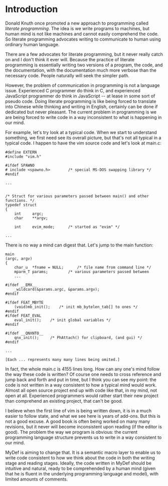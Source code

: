 Introduction
=======

Donald Knuth once promoted a new approach to programming called *literate programming*. The idea is we write programs to machines, but human mind is not like machines and cannot easily comprehend the code. So literate programming advocates writing to communicate to human using ordinary human language. 

There are a few advocates for literate programming, but it never really catch on and I don't think it ever will. Because the practice of literate programming is essentially writing two versions of a program, the code, and the documentation, with the documentation much more verbose than the necessary code. People naturally will seek the simpler path.

However, the problem of communication in programming is not a language issue. Experienced C programmer do think in C, and experienced JavaScript programmer do think in JavaScript -- at lease in some sort of pseudo code. Doing literate programming is like being forced to translate into Chinese while thinking and writing in English, certainly can be done if dedicated but never pleasant. The current problem in programming is we are being forced to write code in a way inconsistent to what is happening in our mind. 

For example, let's try look at a typical code. When we start to understand something, we first need see its overall picture, but that's not all typical in a typical code. I happen to have the vim source code and let's look at main.c:
```
#define EXTERN
#include "vim.h"

#ifdef SPAWNO
# include <spawno.h>		/* special MS-DOS swapping library */
#endif

...


/* Struct for various parameters passed between main() and other functions. */
typedef struct
{
    int		argc;
    char	**argv;

    int		evim_mode;		/* started as "evim" */

...

```
There is no way a mind can digest that. Let's jump to the main function:
```
main
(argc, argv)
{
    char_u	*fname = NULL;		/* file name from command line */
    mparm_T	params;			/* various parameters passed between
    ...

#ifdef __EMX__
    _wildcard(&params.argc, &params.argv);
#endif

#ifdef FEAT_MBYTE
    (void)mb_init();	/* init mb_bytelen_tab[] to ones */
#endif
#ifdef FEAT_EVAL
    eval_init();	/* init global variables */
#endif

#ifdef __QNXNTO__
    qnx_init();		/* PhAttach() for clipboard, (and gui) */
#endif

...

[Each ... represents many many lines being omited.]
```
In fact, the whole main.c is 4155 lines long. How can any one's mind follow the way these code is written? Of course one needs to cross reference and jump back and forth and put in time, but I think you can see my point: the code is not written in a way consistent to how a typical mind would work. Almost all open source project end up with code like that, in my mind, not open at all. Experienced programmers would rather start their new project than comprehend an existing project, that can't be good.

I believe when the first line of vim is being written down, it is in a much easier to follow state, and what we see here is years of add-ons. But this is not a good excuse. A good book is often being worked on many many revisions, but it never will become inconsistent upon reading (if the editor is good). The problem the way we program is obvious: the current programming language structure prevents us to write in a way consistent to our mind. 

MyDef is aiming to change that. It is a semantic macro layer to enable us to write code consistent to how we think about the code in both the writing stage and reading stages. Ideally, the code written in MyDef should be intuitive and natural, ready to be comprehended by a human mind (given that he is fluent in the underlying programming language and model), with limited amounts of comments.


